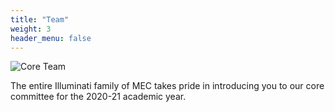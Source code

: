 ```yaml
---
title: "Team"
weight: 3
header_menu: false
---
```


![Core Team](images/coreteam.jpg)

The entire Illuminati family of MEC takes pride in introducing you to our core committee for the 2020-21 academic year.
